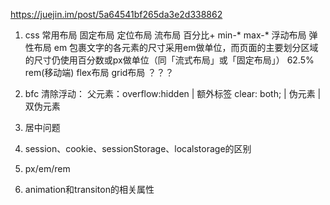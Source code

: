 https://juejin.im/post/5a64541bf265da3e2d338862

1. css 常用布局
	固定布局
	定位布局
	流布局  百分比+ min-* max-*
	浮动布局
	弹性布局 em 包裹文字的各元素的尺寸采用em做单位，而页面的主要划分区域的尺寸仍使用百分数或px做单位（同「流式布局」或「固定布局」） 62.5%   rem(移动端)
	flex布局
	grid布局 ？？？


2. bfc
	清除浮动： 父元素：overflow:hidden | 额外标签 clear: both; | 伪元素 | 双伪元素
3. 居中问题

4. session、cookie、sessionStorage、localstorage的区别

5. px/em/rem

6. animation和transiton的相关属性
